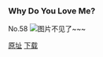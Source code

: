 ### Why Do You Love Me?
No.58
![图片不见了~~~](https://imgs.xkcd.com/comics/why_do_you_love_me.jpg)

[原址](https://xkcd.com//58) [下载](https://imgs.xkcd.com/comics/why_do_you_love_me.jpg)

